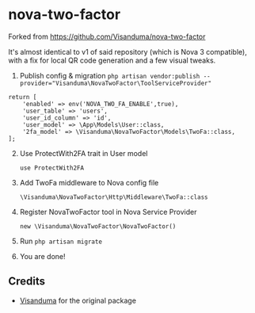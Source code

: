 # nova-two-factor

Forked from https://github.com/Visanduma/nova-two-factor

It's almost identical to v1 of said repository (which is Nova 3 compatible), with a fix for local QR code generation and a few visual tweaks.

1. Publish config & migration
   `php artisan vendor:publish --provider="Visanduma\NovaTwoFactor\ToolServiceProvider"`

```
return [
    'enabled' => env('NOVA_TWO_FA_ENABLE',true),
    'user_table' => 'users',
    'user_id_column' => 'id',
    'user_model' => \App\Models\User::class,
    '2fa_model' => \Visanduma\NovaTwoFactor\Models\TwoFa::class,
];
```

2. Use ProtectWith2FA trait in User model

   `use ProtectWith2FA`

3. Add TwoFa middleware to Nova config file

   `\Visanduma\NovaTwoFactor\Http\Middleware\TwoFa::class`

4. Register NovaTwoFactor tool in Nova Service Provider

   `new \Visanduma\NovaTwoFactor\NovaTwoFactor()`

5. Run `php artisan migrate`
6. You are done!

## Credits

- [Visanduma](https://github.com/Visanduma) for the original package
